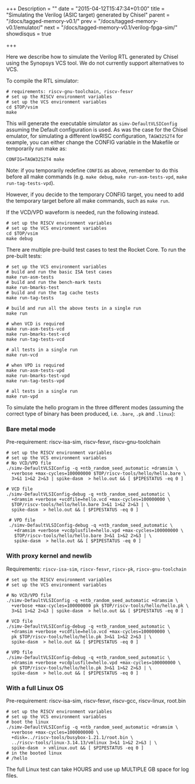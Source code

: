 +++
Description = ""
date = "2015-04-12T15:47:34+01:00"
title = "Simulating the Verilog (ASIC target) generated by Chisel"
parent = "/docs/tagged-memory-v0.1/"
prev = "/docs/tagged-memory-v0.1/emulator/"
next = "/docs/tagged-memory-v0.1/verilog-fpga-sim/"
showdisqus = true

+++


Here we describe how to simulate the Verilog RTL generated by Chisel
using the Synopsys VCS tool. We do not currently support alternatives
to VCS.

To compile the RTL simulator:

    # requirements: riscv-gnu-toolchain, riscv-fesvr
    # set up the RISCV environment variables
    # set up the VCS environment variables
    cd $TOP/vsim
    make

This will generate the executable simulator as
`simv-DefaultVLSIConfig` assuming the Default configuration is
used. As was the case for the Chisel emulator, for simulating a
different lowRISC configuration, `TAGW32S2T4` for example, you can
either change the CONFIG variable in the Makefile or temporarily run
make as:

    CONFIG=TAGW32S2T4 make

Note: if you temporarily redefine `CONFIG` as above, remember to do
this before all make commands (e.g. `make debug`, `make run-asm-tests-vpd`, 
`make run-tag-tests-vpd`).

However, if you decide to the temporary CONFIG target, you need to add
the temporary target before all make commands, such as `make run`.

If the VCD/VPD waveform is needed, run the following instead.

    # set up the RISCV environment variables
    # set up the VCS environment variables
    cd $TOP/vsim
    make debug

There are multiple pre-build test cases to test the Rocket Core. To run the pre-built tests:

    # set up the VCS environment variables
    # build and run the basic ISA test cases
    make run-asm-tests
    # build and run the bench-mark tests
    make run-bmarks-test
    # build and run the tag cache tests
    make run-tag-tests

    # build and run all the above tests in a single run
    make run

    # when VCD is required
    make run-asm-tests-vcd
    make run-bmarks-test-vcd
    make run-tag-tests-vcd

    # all tests in a single run
    make run-vcd

    # when VPD is required
    make run-asm-tests-vpd
    make run-bmarks-test-vpd
    make run-tag-tests-vpd

    # all tests in a single run
    make run-vpd

To simulate the hello program in the three different modes (assuming
the correct type of binary has been produced, i.e. `.bare`, `.pk` and `.linux`):

### Bare metal mode

Pre-requirement: riscv-isa-sim, riscv-fesvr, riscv-gnu-toolchain

    # set up the RISCV environment variables
    # set up the VCS environment variables
    # No VCD/VPD file
    ./simv-DefaultVLSIConfig -q +ntb_random_seed_automatic +dramsim \
      +verbose +max-cycles=100000000 $TOP/riscv-tools/hello/hello.bare \
      3>&1 1>&2 2>&3 | spike-dasm  > hello.out && [ $PIPESTATUS -eq 0 ]

    # VCD file
    ./simv-DefaultVLSIConfig-debug -q +ntb_random_seed_automatic \
      +dramsim +verbose +vcdfile=hello.vcd +max-cycles=100000000 \
      $TOP/riscv-tools/hello/hello.bare 3>&1 1>&2 2>&3 | \
      spike-dasm  > hello.out && [ $PIPESTATUS -eq 0 ]

     # VPD file
     ./simv-DefaultVLSIConfig-debug -q +ntb_random_seed_automatic \
       +dramsim +verbose +vcdplusfile=hello.vpd +max-cycles=100000000 \
       $TOP/riscv-tools/hello/hello.bare 3>&1 1>&2 2>&3 | \
       spike-dasm  > hello.out && [ $PIPESTATUS -eq 0 ]

### With proxy kernel and newlib

Requirements: `riscv-isa-sim`, `riscv-fesvr`, `riscv-pk`, `riscv-gnu-toolchain`

    # set up the RISCV environment variables
    # set up the VCS environment variables

    # No VCD/VPD file
    ./simv-DefaultVLSIConfig -q +ntb_random_seed_automatic +dramsim \
      +verbose +max-cycles=100000000 pk $TOP/riscv-tools/hello/hello.pk \
      3>&1 1>&2 2>&3 | spike-dasm  > hello.out && [ $PIPESTATUS -eq 0 ]

    # VCD file
    ./simv-DefaultVLSIConfig-debug -q +ntb_random_seed_automatic \
      +dramsim +verbose +vcdfile=hello.vcd +max-cycles=100000000 \
      pk $TOP/riscv-tools/hello/hello.pk 3>&1 1>&2 2>&3 | \
      spike-dasm  > hello.out && [ $PIPESTATUS -eq 0 ]

    # VPD file
    ./simv-DefaultVLSIConfig-debug -q +ntb_random_seed_automatic \
      +dramsim +verbose +vcdplusfile=hello.vpd +max-cycles=100000000 \
      pk $TOP/riscv-tools/hello/hello.pk 3>&1 1>&2 2>&3 | \
      spike-dasm  > hello.out && [ $PIPESTATUS -eq 0 ]

### With a full Linux OS

Pre-requirement: riscv-isa-sim, riscv-fesvr, riscv-gcc, riscv-linux, root.bin

    # set up the RISCV environment variables
    # set up the VCS environment variables
    # boot the linux
    ./simv-DefaultVLSIConfig -q +ntb_random_seed_automatic +dramsim \
      +verbose +max-cycles=1000000000 \
      +disk=../riscv-tools/busybox-1.21.1/root.bin \
      ../riscv-tools/linux-3.14.13/vmlinux 3>&1 1>&2 2>&3 | \
      spike-dasm  > vmlinux.out && [ $PIPESTATUS -eq 0 ]
    # in the booted linux
    # /hello

The full Linux test can take HOURS and use up MULTIPLE GB space for log files. 


